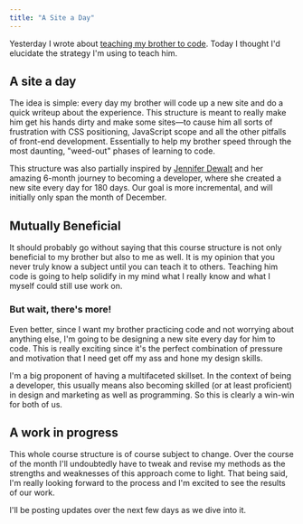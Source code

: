 ```yaml
---
title: "A Site a Day"
---
```


Yesterday I wrote about [teaching my brother to code][last]. Today I thought I'd elucidate the strategy I'm using to teach him.

## A site a day

The idea is simple: every day my brother will code up a new site and do a quick writeup about the experience. This structure is meant to really make him get his hands dirty and make some sites&mdash;to cause him all sorts of frustration with CSS positioning, JavaScript scope and all the other pitfalls of front-end development. Essentially to help my brother speed through the most daunting, "weed-out" phases of learning to code.

This structure was also partially inspired by [Jennifer Dewalt][jd] and her amazing 6-month journey to becoming a developer, where she created a new site every day for 180 days. Our goal is more incremental, and will initially only span the month of December.

[jd]: http://jenniferdewalt.com/index.html

## Mutually Beneficial

It should probably go without saying that this course structure is not only beneficial to my brother but also to me as well. It is my opinion that you never truly know a subject until you can teach it to others. Teaching him code is going to help solidify in my mind what I really know and what I myself could still use work on.

### But wait, there's more!

Even better, since I want my brother practicing code and not worrying about anything else, I'm going to be designing a new site every day for him to code. This is really exciting since it's the perfect combination of pressure and motivation that I need get off my ass and hone my design skills.

I'm a big proponent of having a multifaceted skillset. In the context of being a developer, this usually means also becoming skilled (or at least proficient) in design and marketing as well as programming. So this is clearly a win-win for both of us.

## A work in progress

This whole course structure is of course subject to change. Over the course of the month I'll undoubtedly have to tweak and revise my methods as the strengths and weaknesses of this approach come to light. That being said, I'm really looking forward to the process and I'm excited to see the results of our work.

I'll be posting updates over the next few days as we dive into it.

[last]: /teaching-my-brother-to-code
